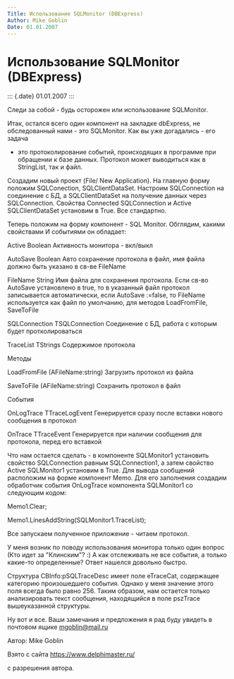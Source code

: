 ```yaml
---
Title: Использование SQLMonitor (DBExpress)
Author: Mike Goblin
Date: 01.01.2007
---
```



Использование SQLMonitor (DBExpress)
====================================

::: {.date}
01.01.2007
:::

Следи за собой - будь осторожен или использование SQLMonitor.

Итак, остался всего один компонент на закладке dbExpress, не
обследованный нами - это SQLMonitor. Как вы уже догадались - его задача
- это протоколирование событий, происходящих в программе при обращении к
базе данных. Протокол может выводиться как в StringList, так и файл.

Создадим новый проект (File/ New Application). На главную форму положим
SQLConection, SQLClientDataSet. Настроим SQLConnection на соединение с
БД, а SQLClientDataSet на получение данных через SQLConnection. Свойства
Connected SQLConnection и Active SQLClientDataSet установим в True. Все
стандартно.

Теперь положим на форму компонент - SQL Monitor. Обглядим, какими
свойствами И событиями он обладает:

Active Boolean Активность монитора - вкл/выкл

AutoSave Boolean Авто сохранение протокола в файл, имя файла должно быть
указано в св-ве FileName

FileName String Имя файла для сохранения протокола. Если св-во AutoSave
установлено в true, то в указанный файл протокол записывается
автоматически, если AutoSave :=false, то FileName используется как файл
по умолчанию, для методов LoadFromFile, SaveToFile

SQLConnection TSQLConnection Соединение с БД, работа с которым будет
протколироваться

TraceList TStrings Содержимое протокола

Методы

LoadFromFile (AFileName:string) Загрузить протокол из файла

SaveToFile (AFileName:string) Сохранить протокол в файл

События

OnLogTrace TTraceLogEvent Генерируется сразу после вставки нового
сообщения в протокол

OnTrace TTraceEvent Генерируется при наличии сообщения для протокола,
перед его вставкой

Что нам остается сделать - в компоненте SQLMonitor1 установить свойство
SQLConnection равным SQLConnection1, а затем свойство Active SQLMonitor1
установим в True. Для вывода сообщений расположим на форме компонент
Memo. Для его заполнения создадим обработчик события OnLogTrace
компонента SQLMonitor1 со следующим кодом:

Memo1.Clear;

Memo1.LinesAddString(SQLMonitor1.TraceList);

Все запускаем полученное приложение - читаем протокол.

У меня возник по поводу использования монитора только один вопрос (Кто
идет за "Клинским"? :) А как отслеживать не все события, а только
какие-то определенные? Ответ нашелся довольно быстро.

Структура CBInfo:pSQLTraceDesc имеет поле eTraceCat, содержащее
категорию произошедшего события. Однако у меня значение этого поля
всегда было равно 256. Таким образом, нам остается только анализировать
текст сообщения, находящийся в поле pszTrace вышеуказанной структуры.

Ну вот и все. Ваши замечания и предложения я рад буду увидеть в почтовом
ящике mgoblin@mail.ru

Автор: Mike Goblin

Взято с сайта <https://www.delphimaster.ru/>

с разрешения автора.

